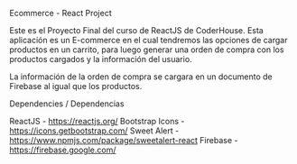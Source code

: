 Ecommerce - React Project

Este es el Proyecto Final del curso de ReactJS de CoderHouse.
Esta aplicación es un E-commerce en el cual tendremos las opciones de cargar productos en un carrito, para luego generar una orden de compra con los productos cargados y la información del usuario.

La información de la orden de compra se cargara en un documento de Firebase al igual que los productos.




Dependencies / Dependencias

ReactJS - https://reactjs.org/
Bootstrap Icons - https://icons.getbootstrap.com/
Sweet Alert - https://www.npmjs.com/package/sweetalert-react
Firebase - https://firebase.google.com/






